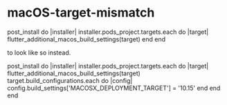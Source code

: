 # macOS-target-mismatch


post_install do |installer|
  installer.pods_project.targets.each do |target|
    flutter_additional_macos_build_settings(target)
  end
end

to look like so instead.

post_install do |installer|
  installer.pods_project.targets.each do |target|
    flutter_additional_macos_build_settings(target)
    target.build_configurations.each do |config|
      config.build_settings['MACOSX_DEPLOYMENT_TARGET'] = '10.15'
    end
  end
end

